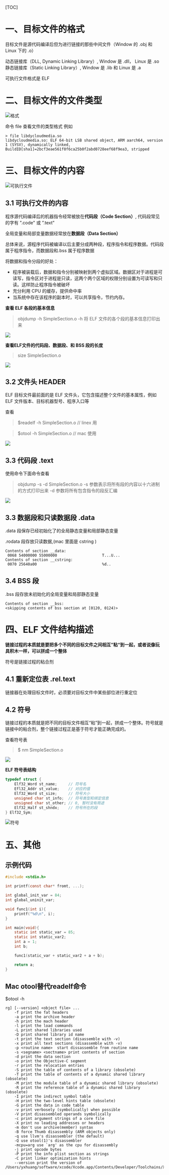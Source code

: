 [TOC]
# 一、目标文件的格式

目标文件是源代码编译后但为进行链接的那些中间文件（Window 的 .obj 和 Linux 下的 .o）

动态链接库（DLL, Dynamic Linking Library）, Window 是 .dll， Linux 是 .so
静态链接库（Static Linking Library）, Window 是 .lib 和 Linux 是 .a

可执行文件格式是 ELF

# 二、目标文件的文件类型

 ![格式](media/%E6%A0%BC%E5%BC%8F.png)



命令 file 查看文件的类型格式
例如

```
> file libdycloudmedia.so 
libdycloudmedia.so: ELF 64-bit LSB shared object, ARM aarch64, version 1 (SYSV), dynamically linked, BuildID[sha1]=2bcf3eae561f0f6ca25b0f2abd0728eef68f9ea3, stripped

```

# 三、目标文件的内容

![可执行文件](media/%E5%8F%AF%E6%89%A7%E8%A1%8C%E6%96%87%E4%BB%B6.png)



## 3.1 可执行文件的内容

程序源代码编译后的机器指令经常被放在**代码段（Code Section）**, 代码段常见的字有 ".code" 或 ”.text"

全局变量和局部变量数据经常放在**数据段（Data Section）**

总体来说，源程序代码被编译以后主要分成两种段，程序指令和程序数据。代码段属于程序指令，而数据段和.bss 属于程序数据

将数据和指令分段的好处：
- 程序被装载后，数据和指令分别被映射到两个虚拟区域。数据区对于进程是可读写，指令区对于进程是只读，这两个两个区域的权限分别设置为可读写和只读。这样防止程序指令被破坏
- 充分利用 CPU 的缓存，提供命中率
- 当系统中存在该程序的副本时，可以共享指令，节约内存。

**查看 ELF 各段的基本信息**

> objdump -h SimpleSection.o
> -h 将 ELF 文件的各个段的基本信息打印出来

![](media/16163130180870.jpg)

**查看ELF文件的代码段、数据段、和 BSS 段的长度**

> size SimpleSection.o
> 
![](media/16163131604327.jpg)

## 3.2 文件头 HEADER
ELF 目标文件最前面的是 ELF 文件头，它包含描述整个文件的基本属性，例如 ELF 文件版本、目标机器型号、程序入口等

查看

> $readelf -h SimpleSection.o  // linex 用 

> $otool -h SimpleSection.o  // mac 使用

![](media/16163150711009.jpg)

## 3.3 代码段 .text

使用命令下面命令查看

> objdump -s -d SimpleSection.o 
> -s 参数表示将所有段的内容以十六进制的方式打印出来
> -d 参数将所有包含指令的段反汇编

![](media/16163111896910.jpg)


## 3.3 数据段和只读数据段 .data

.data 段保存已经初始化了的全局静态变量和局部静态变量

.rodata 段存放只读数据,(mac 里面是 cstring )

```
Contents of section __data:
 0068 54000000 55000000                    T...U...
Contents of section __cstring:
 0070 25640a00                             %d..
```


## 3.4 BSS 段
.bss 段存放未初始化的全局变量和局部静态变量

```
Contents of section __bss:
<skipping contents of bss section at [0120, 0124)>

```

# 四、ELF 文件结构描述

**链接过程的本质就是要把多个不同的目标文件之间相互”粘“到一起，或者说像玩具积木一样，可以拼成一个整体**

符号是链接过程的粘合剂


## 4.1  重新定位表 .rel.text 

链接器在处理目标文件时，必须要对目标文件中某些部位进行重定位

## 4.2  符号
链接过程的本质就是把不同的目标文件相互“粘”到一起，拼成一个整体。符号就是链接中的粘合剂，整个链接过程正是基于符号才能正确完成的。

查看符号表
> $ nm SimpleSection.o

![](media/16163116226334.jpg)

**ELF 符号表结构**

```C
typedef struct {
    Elf32_Word st_name;     // 符号名
    Efl32_Addr st_value;    // 对应的值
    Elf32_Word st_size;     // 符号大小
    unsigned char st_info;  // 符号类型和绑定信息
    unsigned char st_other; // 0, 暂时没有用途
    Elf32_Half st_shndx;    // 符号所在的段
} Elf32_Sym;
```

![符号](media/%E7%AC%A6%E5%8F%B7.png)



# 五、其他

## 示例代码

```c
#include <stdio.h>

int printf(const char* fromt, ...);

int global_init_var = 84;
int global_uninit_var;

void func1(int i){
    printf("%d\n", i);
}

int main(void){
    static int static_var = 85;
    static int static_var2;
    int a = 1;
    int b;

    func1(static_var + static_var2 + a + b);

    return a;
}
```


## Mac otool替代readelf命令

$otool -h

```
rg] [--version] <object file> ...
	-f print the fat headers
	-a print the archive header
	-h print the mach header
	-l print the load commands
	-L print shared libraries used
	-D print shared library id name
	-t print the text section (disassemble with -v)
	-x print all text sections (disassemble with -v)
	-p <routine name>  start dissassemble from routine name
	-s <segname> <sectname> print contents of section
	-d print the data section
	-o print the Objective-C segment
	-r print the relocation entries
	-S print the table of contents of a library (obsolete)
	-T print the table of contents of a dynamic shared library (obsolete)
	-M print the module table of a dynamic shared library (obsolete)
	-R print the reference table of a dynamic shared library (obsolete)
	-I print the indirect symbol table
	-H print the two-level hints table (obsolete)
	-G print the data in code table
	-v print verbosely (symbolically) when possible
	-V print disassembled operands symbolically
	-c print argument strings of a core file
	-X print no leading addresses or headers
	-m don't use archive(member) syntax
	-B force Thumb disassembly (ARM objects only)
	-q use llvm's disassembler (the default)
	-Q use otool(1)'s disassembler
	-mcpu=arg use `arg' as the cpu for disassembly
	-j print opcode bytes
	-P print the info plist section as strings
	-C print linker optimization hints
	--version print the version of /Users/yxhuang/software/xcode/Xcode.app/Contents/Developer/Toolchains/XcodeDefault.xctoolchain/usr/bin/otool
```

